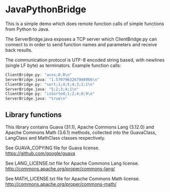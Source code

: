 # JavaPythonBridge
This is a simple demo which does remote function calls of simple functions from Python to Java.

The ServerBridge.java exposes a TCP server which ClientBridge.py can connect to in order to send function names and parameters and receive back results.

The communication protocol is UTF-8 encoded string based, with newlines (single LF byte) as terminators. Example function calls:
````c
ClientBridge.py: "acos;0.0\n"
ServerBridge.java: "1.5707963267948966\n"
ClientBridge.py: "sort;1;4;5;4;3;2;1\n"
ServerBridge.java: "5;2;3;4;1\n"
ClientBridge.py: "isSorted;1;2;4;8;9\n"
ServerBridge.java: "true\n"
````

## Library functions
This library contains Guava (31.1), Apache Commons Lang (3.12.0) and Apache Commons Math (3.6.1) methods, collected into the GuavaClass, LangClass and MathClass classes respectively.

See GUAVA_COPYING file for Guava license.
https://github.com/google/guava

See LANG_LICENSE.txt file for Apache Commons Lang license.
http://commons.apache.org/proper/commons-lang/

See MATH_LICENSE.txt file for Apache Commons Math license.
http://commons.apache.org/proper/commons-math/
